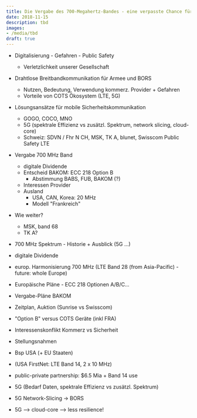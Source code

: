 ```yaml
---
title: Die Vergabe des 700-Megahertz-Bandes - eine verpasste Chance für die öffentliche Sicherheit?
date: 2018-11-15
description: tbd
images:
- /media/tbd
draft: true
---
```


- Digitalisierung - Gefahren - Public Safety
  - Verletzlichkeit unserer Gesellschaft
- Drahtlose Breitbandkommunikation für Armee und BORS
  - Nutzen, Bedeutung, Verwendung kommerz. Provider + Gefahren
  - Vorteile von COTS Ökosystem (LTE, 5G)
- Lösungsansätze für mobile Sicherheitskommunikation
  - GOGO, COCO, MNO
  - 5G (spektrale Effizienz vs zusätzl. Spektrum, network slicing, cloud-core)
  - Schweiz: SDVN / Fhr N CH, MSK, TK A, blunet, Swisscom Public Safety LTE
- Vergabe 700 MHz Band
  - digitale Dividende
  - Entscheid BAKOM: ECC 218 Option B
    - Abstimmung BABS, FUB, BAKOM (?)
  - Interessen Provider
  - Ausland
    - USA, CAN, Korea: 20 MHz
    - Modell "Frankreich"
- Wie weiter?
  - MSK, band 68
  - TK A?




- 700 MHz Spektrum - Historie + Ausblick (5G ...)
 - digitale Dividende
 - europ. Harmonisierung 700 MHz (LTE Band 28 (from Asia-Pacific) - future: whole Europe)
- Europäische Pläne - ECC 218 Optionen A/B/C...
- Vergabe-Pläne BAKOM
 - Zeitplan, Auktion (Sunrise vs Swisscom)
 - "Option B" versus COTS Geräte (inkl FRA)
- Interessenskonflikt Kommerz vs Sicherheit
 - Stellungsnahmen
 - Bsp USA (+ EU Staaten)
  - (USA FirstNet: LTE Band 14, 2 x 10 MHz)
  - public-private partnership: $6.5 Mia + Band 14 use
 - 5G (Bedarf Daten, spektrale Effizienz vs zusätzl. Spektrum)

- 5G Network-Slicing -> BORS
- 5G --> cloud-core --> less resilience!

